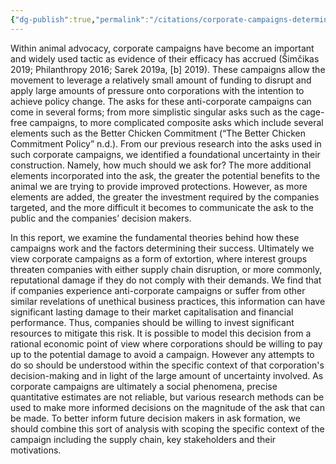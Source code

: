 ```yaml
---
{"dg-publish":true,"permalink":"/citations/corporate-campaigns-determining-the-scale-of-the-ask-animal-ask/","tags":["corporate_campaigns"],"created":"2025-10-22T22:54:44.859+01:00","updated":"2025-10-22T22:54:44.859+01:00"}
---
```


Within animal advocacy, corporate campaigns have become an important and widely used tactic as evidence of their efficacy has accrued (Šimčikas 2019; Philanthropy 2016; Sarek 2019a, [b] 2019). These campaigns allow the movement to leverage a relatively small amount of funding to disrupt and apply large amounts of pressure onto corporations with the intention to achieve policy change. The asks for these anti-corporate campaigns can come in several forms; from more simplistic singular asks such as the cage-free campaigns, to more complicated composite asks which include several elements such as the Better Chicken Commitment (“The Better Chicken Commitment Policy” n.d.). From our previous research into the asks used in such corporate campaigns, we identified a foundational uncertainty in their construction. Namely, how much should we ask for? The more additional elements incorporated into the ask, the greater the potential benefits to the animal we are trying to provide improved protections. However, as more elements are added, the greater the investment required by the companies targeted, and the more difficult it becomes to communicate the ask to the public and the companies’ decision makers. 

In this report, we examine the fundamental theories behind how these campaigns work and the factors determining their success. Ultimately we view corporate campaigns as a form of extortion, where interest groups threaten companies with either supply chain disruption, or more commonly, reputational damage if they do not comply with their demands. We find that if companies experience anti-corporate campaigns or suffer from other similar revelations of unethical business practices, this information can have significant lasting damage to their market capitalisation and financial performance. Thus, companies should be willing to invest significant resources to mitigate this risk. It is possible to model this decision from a rational economic point of view where corporations should be willing to pay up to the potential damage to avoid a campaign. However any attempts to do so should be understood within the specific context of that corporation's decision-making and in light of the large amount of uncertainty involved. As corporate campaigns are ultimately a social phenomena, precise quantitative estimates are not reliable, but various research methods can be used to make more informed decisions on the magnitude of the ask that can be made. To better inform future decision makers in ask formation, we should combine this sort of analysis with scoping the specific context of the campaign including the supply chain, key stakeholders and their motivations.